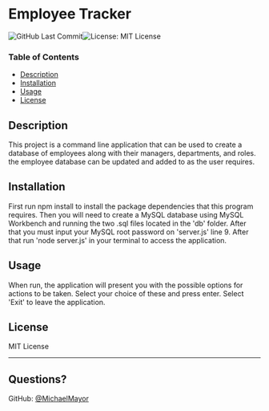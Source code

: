 # Employee Tracker

![GitHub Last Commit](https://img.shields.io/github/last-commit/MichaelMayor/EmployeeTracker)![License: MIT License](https://img.shields.io/badge/License-MIT_License-blue.svg)
### Table of Contents

  * [Description](#description)
  * [Installation](#installation)
  * [Usage](#usage)
  * [License](#license)
 
## Description 
 
 
This project is a command line application that can be used to create a database of employees along with their managers, departments, and roles. the employee database can be updated and added to as the user requires.
      
## Installation
      
First run npm install to install the package dependencies that this program requires. Then you will need to create a MySQL database using MySQL Workbench and running the two .sql files located in the 'db' folder. After that you must input your MySQL root password on 'server.js' line 9. After that run 'node server.js' in your terminal to access the application.
      
## Usage 
      
When run, the application will present you with the possible options for actions to be taken. Select your choice of these and press enter. Select 'Exit' to leave the application.
      
## License
      
MIT License

---
    
## Questions?
   
GitHub: [@MichaelMayor](https://api.github.com/users/MichaelMayor)
